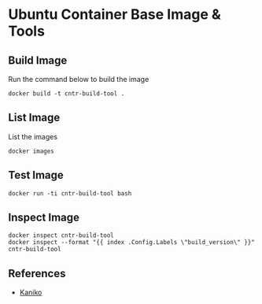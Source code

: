 # Ubuntu Container Base Image & Tools

## Build Image
Run the command below to build the image
```
docker build -t cntr-build-tool .
```

## List Image
List the images
```
docker images
```

## Test Image
```
docker run -ti cntr-build-tool bash
```

## Inspect Image
```
docker inspect cntr-build-tool
docker inspect --format "{{ index .Config.Labels \"build_version\" }}" cntr-build-tool
```

## References
* [Kaniko](https://github.com/GoogleContainerTools/kaniko/releases)
